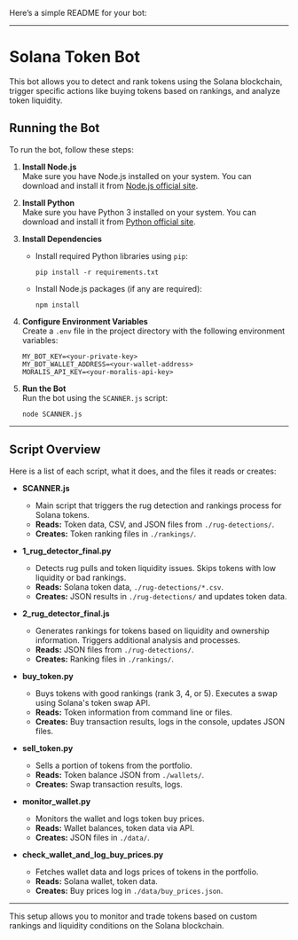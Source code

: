 Here’s a simple README for your bot:

---

# Solana Token Bot

This bot allows you to detect and rank tokens using the Solana blockchain, trigger specific actions like buying tokens based on rankings, and analyze token liquidity.

## Running the Bot

To run the bot, follow these steps:

1. **Install Node.js**  
   Make sure you have Node.js installed on your system. You can download and install it from [Node.js official site](https://nodejs.org).

2. **Install Python**  
   Make sure you have Python 3 installed on your system. You can download and install it from [Python official site](https://www.python.org).

3. **Install Dependencies**
   - Install required Python libraries using `pip`:
     ```
     pip install -r requirements.txt
     ```
   - Install Node.js packages (if any are required):
     ```
     npm install
     ```

4. **Configure Environment Variables**  
   Create a `.env` file in the project directory with the following environment variables:
   ```
   MY_BOT_KEY=<your-private-key>
   MY_BOT_WALLET_ADDRESS=<your-wallet-address>
   MORALIS_API_KEY=<your-moralis-api-key>
   ```

5. **Run the Bot**  
   Run the bot using the `SCANNER.js` script:
   ```
   node SCANNER.js
   ```

---

## Script Overview

Here is a list of each script, what it does, and the files it reads or creates:

- **SCANNER.js**  
   - Main script that triggers the rug detection and rankings process for Solana tokens.
   - **Reads:** Token data, CSV, and JSON files from `./rug-detections/`.
   - **Creates:** Token ranking files in `./rankings/`.

- **1_rug_detector_final.py**  
   - Detects rug pulls and token liquidity issues. Skips tokens with low liquidity or bad rankings.
   - **Reads:** Solana token data, `./rug-detections/*.csv`.
   - **Creates:** JSON results in `./rug-detections/` and updates token data.

- **2_rug_detector_final.js**  
   - Generates rankings for tokens based on liquidity and ownership information. Triggers additional analysis and processes.
   - **Reads:** JSON files from `./rug-detections/`.
   - **Creates:** Ranking files in `./rankings/`.

- **buy_token.py**  
   - Buys tokens with good rankings (rank 3, 4, or 5). Executes a swap using Solana's token swap API.
   - **Reads:** Token information from command line or files.
   - **Creates:** Buy transaction results, logs in the console, updates JSON files.

- **sell_token.py**  
   - Sells a portion of tokens from the portfolio.
   - **Reads:** Token balance JSON from `./wallets/`.
   - **Creates:** Swap transaction results, logs.

- **monitor_wallet.py**  
   - Monitors the wallet and logs token buy prices.
   - **Reads:** Wallet balances, token data via API.
   - **Creates:** JSON files in `./data/`.

- **check_wallet_and_log_buy_prices.py**  
   - Fetches wallet data and logs prices of tokens in the portfolio.
   - **Reads:** Solana wallet, token data.
   - **Creates:** Buy prices log in `./data/buy_prices.json`.

---

This setup allows you to monitor and trade tokens based on custom rankings and liquidity conditions on the Solana blockchain.
